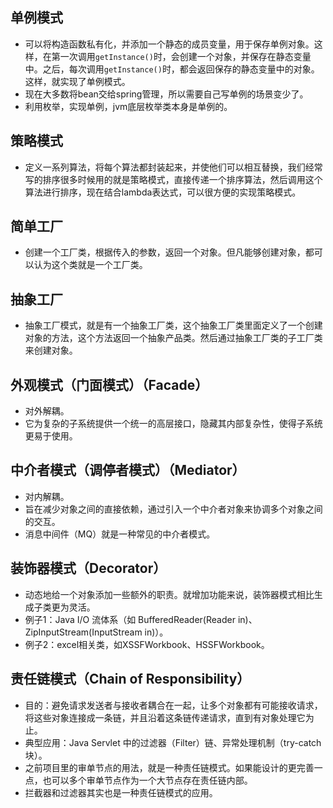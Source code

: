 ## 单例模式

- 可以将构造函数私有化，并添加一个静态的成员变量，用于保存单例对象。这样，在第一次调用`getInstance()`时，会创建一个对象，并保存在静态变量中。之后，每次调用`getInstance()`时，都会返回保存的静态变量中的对象。这样，就实现了单例模式。
- 现在大多数将bean交给spring管理，所以需要自己写单例的场景变少了。
- 利用枚举，实现单例，jvm底层枚举类本身是单例的。

## 策略模式

- 定义一系列算法，将每个算法都封装起来，并使他们可以相互替换，我们经常写的排序很多时候用的就是策略模式，直接传递一个排序算法，然后调用这个算法进行排序，现在结合lambda表达式，可以很方便的实现策略模式。

## 简单工厂

- 创建一个工厂类，根据传入的参数，返回一个对象。但凡能够创建对象，都可以认为这个类就是一个工厂类。

## 抽象工厂

- 抽象工厂模式，就是有一个抽象工厂类，这个抽象工厂类里面定义了一个创建对象的方法，这个方法返回一个抽象产品类。然后通过抽象工厂类的子工厂类来创建对象。

## 外观模式（门面模式）（Facade）

- 对外解耦。
- 它为复杂的子系统提供一个统一的高层接口，隐藏其内部复杂性，使得子系统更易于使用。

## 中介者模式（调停者模式）（Mediator）

- 对内解耦。
- 旨在减少对象之间的直接依赖，通过引入一个中介者对象来协调多个对象之间的交互。
- 消息中间件（MQ）就是一种常见的中介者模式。

## 装饰器模式（Decorator）

- 动态地给一个对象添加一些额外的职责。就增加功能来说，装饰器模式相比生成子类更为灵活。
- 例子1：Java I/O 流体系（如 BufferedReader(Reader in)、ZipInputStream(InputStream in)）。
- 例子2：excel相关类，如XSSFWorkbook、HSSFWorkbook。

## 责任链模式（Chain of Responsibility）

- 目的：避免请求发送者与接收者耦合在一起，让多个对象都有可能接收请求，将这些对象连接成一条链，并且沿着这条链传递请求，直到有对象处理它为止。
- 典型应用：Java Servlet 中的过滤器（Filter）链、异常处理机制（try-catch 块）。
- 之前项目里的审单节点的用法，就是一种责任链模式。如果能设计的更完善一点，也可以多个审单节点作为一个大节点存在责任链内部。
- 拦截器和过滤器其实也是一种责任链模式的应用。







